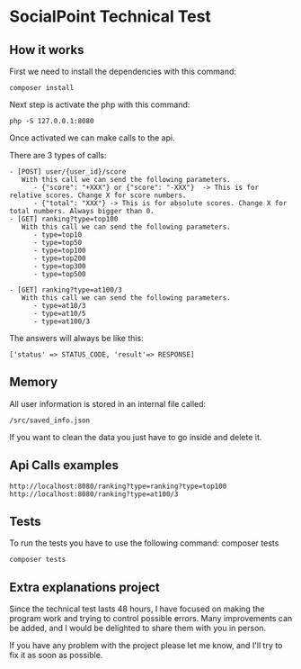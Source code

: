 # SocialPoint Technical Test

## How it works

First we need to install the dependencies with this command:
```
composer install
```

Next step is activate the php with this command:  
```
php -S 127.0.0.1:8080
```

Once activated we can make calls to the api.

There are 3 types of calls:
```
- [POST] user/{user_id}/score
   With this call we can send the following parameters.
      - {"score": "+XXX"} or {"score": "-XXX"}  -> This is for relative scores. Change X for score numbers.
      - {"total": "XXX"} -> This is for absolute scores. Change X for total numbers. Always bigger than 0.
- [GET] ranking?type=top100
   With this call we can send the following parameters.
      - type=top10
      - type=top50
      - type=top100
      - type=top200
      - type=top300
      - type=top500
      
- [GET] ranking?type=at100/3
   With this call we can send the following parameters.
      - type=at10/3
      - type=at10/5
      - type=at100/3
```

The answers will always be like this:
```
['status' => STATUS_CODE, 'result'=> RESPONSE]
```

## Memory

All user information is stored in an internal file called:

```
/src/saved_info.json
```
If you want to clean the data you just have to go inside and delete it.

## Api Calls examples

```
http://localhost:8080/ranking?type=ranking?type=top100
http://localhost:8080/ranking?type=at100/3
```

## Tests

To run the tests you have to use the following command: composer tests
```
composer tests
```


## Extra explanations project

Since the technical test lasts 48 hours, I have focused on making the program work and trying to control possible errors. 
Many improvements can be added, and I would be delighted to share them with you in person. 

If you have any problem with the project please let me know, and I'll try to fix it as soon as possible.